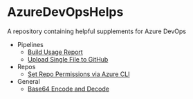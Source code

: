 # AzureDevOpsHelps
A repository containing helpful supplements for Azure DevOps
- Pipelines
  - [Build Usage Report](https://github.com/anmason/AzureDevOpsHelps/tree/master/Pipelines/BuildUsageReport)
  - [Upload Single File to GitHub](https://github.com/anmason/AzureDevOpsHelps/tree/master/Pipelines/UploadSingleFileToGitHub)
- Repos
  - [Set Repo Permissions via Azure CLI](https://github.com/anmason/AzureDevOpsHelps/blob/master/Repos/SetGitRepoPermissions.md)
- General
  - [Base64 Encode and Decode](https://github.com/anmason/AzureDevOpsHelps/tree/master/General/Base64EncodeDecode)